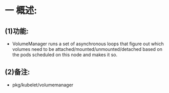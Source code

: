 # 一 概述:
## (1)功能:
- VolumeManager runs a set of asynchronous loops that figure out which volumes need to be attached/mounted/unmounted/detached based on the pods scheduled on this node and makes it so.

## (2)备注:
- pkg/kubelet/volumemanager
